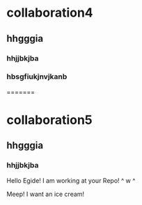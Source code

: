 
# collaboration4
## hhgggia
### hhjjbkjba
### hbsgfiukjnvjkanb
=======
# collaboration5
## hhgggia
### hhjjbkjba

Hello Egide! I am working at your Repo! ^ w ^

Meep! I want an ice cream!

